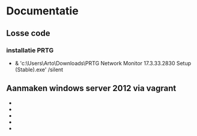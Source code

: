 # Documentatie

## Losse code

### installatie PRTG

* & 'c:\Users\Arto\Downloads\PRTG Network Monitor 17.3.33.2830 Setup (Stable).exe' /silent


## Aanmaken windows server 2012 via vagrant
* 
* 
* 
* 
* 
